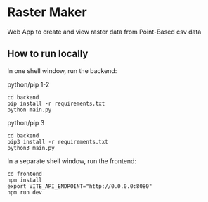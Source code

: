 # Raster Maker

Web App to create and view raster data from Point-Based csv data

## How to run locally

In one shell window, run the backend:

python/pip 1-2
```shell
cd backend
pip install -r requirements.txt
python main.py
```

python/pip 3
```shell
cd backend
pip3 install -r requirements.txt
python3 main.py
```


In a separate shell window, run the frontend:

```shell
cd frontend
npm install
export VITE_API_ENDPOINT="http://0.0.0.0:8080"
npm run dev
```

